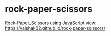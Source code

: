 # rock-paper-scissors

Rock-Paper_Scissors using JavaScript
view: https://vaishak02.github.io/rock-paper-scissors/
